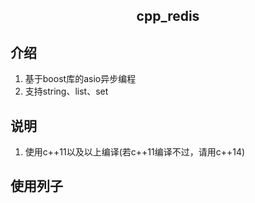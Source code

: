 <h2 align="center">cpp_redis</h2>


## 介绍
1. 基于boost库的asio异步编程
1. 支持string、list、set
## 说明
1. 使用c++11以及以上编译(若c++11编译不过，请用c++14)
## 使用列子
